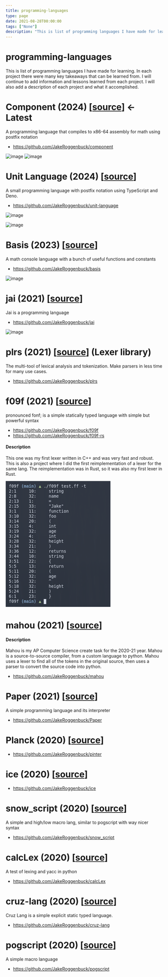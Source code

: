 ```yaml
---
title: programming-languages
type: page
date: 2021-08-28T00:00:00
tags: ["None"]
description: "This is list of programming languages I have made for learning"
---
```


# programming-languages

This is list of programming languages I have made for learning. In each project there were many key takeaways that can be learned from. I will continue to add information and lessons learned from each project. I will also add a description of each project and what it accomplished.

# Component (2024) [[source](https://github.com/JakeRoggenbuck/component)] <- Latest

A programming language that compiles to x86-64 assembly for math using postfix notation

- https://github.com/JakeRoggenbuck/component

![image](https://github.com/user-attachments/assets/910ea2ba-027d-4e22-a9d1-c002510fd09e)
![image](https://github.com/user-attachments/assets/63deb590-4a6b-4ec4-a66f-e9204420443a)

# Unit Language (2024) [[source](https://github.com/JakeRoggenbuck/unit-language)]

A small programming language with postfix notation using TypeScript and Deno.

- https://github.com/JakeRoggenbuck/unit-language

![image](https://github.com/user-attachments/assets/bdb35097-a177-40f8-aaf0-1dbb827eab7e)

![image](https://github.com/user-attachments/assets/dfc55adc-6edc-4fb6-b061-7bf36597abaa)

# Basis (2023) [[source](https://github.com/JakeRoggenbuck/basis)]

A math console language with a bunch of useful functions and constants

- https://github.com/JakeRoggenbuck/basis

![image](https://github.com/user-attachments/assets/29813bd6-ef26-4d13-abf5-f9d7d206aded)

# jai (2021) [[source](https://github.com/JakeRoggenbuck/jai)]

Jai is a programming language

- https://github.com/JakeRoggenbuck/jai

![image](https://user-images.githubusercontent.com/35516367/130336716-99aa86e5-3f79-4081-b8fa-6a133ca90e87.png)

# plrs (2021) [[source](https://github.com/JakeRoggenbuck/plrs)] (Lexer library)

The multi-tool of lexical analysis and tokenization. Make parsers in less time for many use cases.

- https://github.com/JakeRoggenbuck/plrs

# f09f (2021) [[source](https://github.com/JakeRoggenbuck/f09f)]

pronounced fonf; is a simple statically typed language with simple but powerful syntax

- https://github.com/JakeRoggenbuck/f09f
- https://github.com/JakeRoggenbuck/f09f-rs

#### Description

This one was my first lexer written in C++ and was very fast and robust. This is also a project where I did the first reimplementation of a lexer for the same lang. The reimplementation was in Rust, so it was also my first lexer in Rust.

![image](https://raw.githubusercontent.com/JakeRoggenbuck/f09f/main/f09f.png)

# mahou (2021) [[source](https://github.com/JakeRoggenbuck/mahou)]

#### Description

Mahou is my AP Computer Science create task for the 2020-21 year. Mahou is a source-to-source compiler, from a custom language to python.
Mahou uses a lexer to find all of the tokens in the original source, then uses a parser to convert the source code into python.

- https://github.com/JakeRoggenbuck/mahou

# Paper (2021) [[source](https://github.com/JakeRoggenbuck/Paper)]

A simple programming language and its interpreter

- https://github.com/JakeRoggenbuck/Paper

# Planck (2020) [[source](https://github.com/plancklang)]

- https://github.com/JakeRoggenbuck/pinter

# ice (2020) [[source](https://github.com/JakeRoggenbuck/ice)]

- https://github.com/JakeRoggenbuck/ice

# snow_script (2020) [[source](https://github.com/JakeRoggenbuck/snow_script)]

A simple and high/low macro lang, similar to pogscript with way nicer syntax

- https://github.com/JakeRoggenbuck/snow_script

# calcLex (2020) [[source](https://github.com/JakeRoggenbuck/calcLex)]

A test of lexing and yacc in python

- https://github.com/JakeRoggenbuck/calcLex

# cruz-lang (2020) [[source](https://github.com/JakeRoggenbuck/cruz-lang)]

Cruz Lang is a simple explicit static typed language.

- https://github.com/JakeRoggenbuck/cruz-lang

# pogscript (2020) [[source](https://github.com/JakeRoggenbuck/pogscript)]

A simple macro language

- https://github.com/JakeRoggenbuck/pogscript
